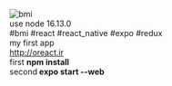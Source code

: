 ![bmi](https://user-images.githubusercontent.com/116552870/209799949-012b1a7b-0337-433a-a294-98a62099b477.jpg)
<br/>
use node 16.13.0
<br/>
#bmi #react #react_native #expo #redux
<br/>
my first app
<br/>
http://oreact.ir
</br>
first <b>npm install</b><br>
second<b> expo start --web</b>
